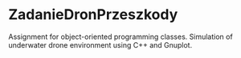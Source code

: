 # ZadanieDronPrzeszkody

Assignment for object-oriented programming classes. Simulation of underwater drone environment using C++ and Gnuplot.
